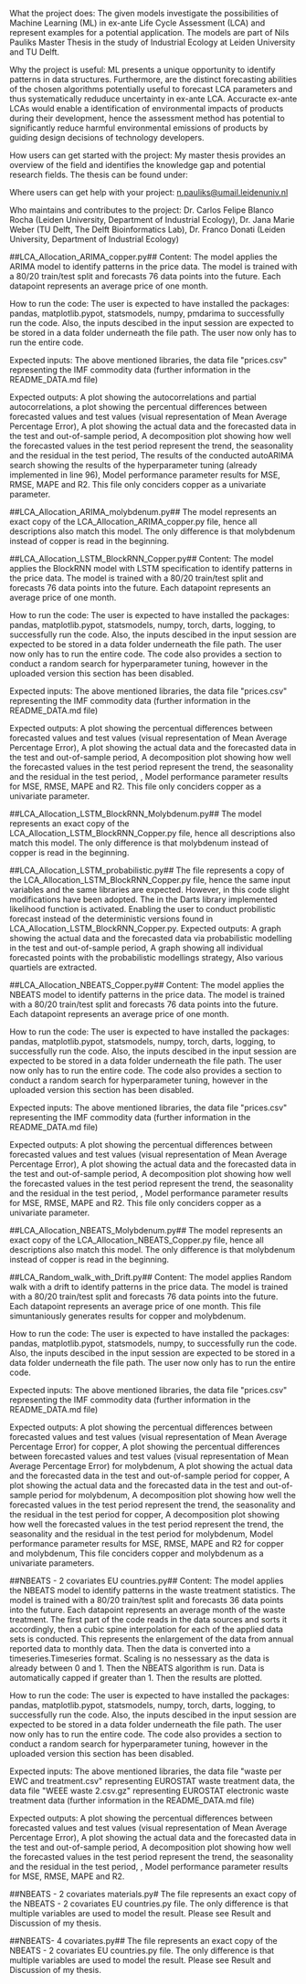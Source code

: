 What the project does:
The given models investigate the possibilities of Machine Learning (ML) in ex-ante Life Cycle Assessment (LCA) and represent examples for a potential application. The models are part of Nils Pauliks Master Thesis in the study of Industrial Ecology at Leiden University and TU Delft.

Why the project is useful:
ML presents a unique opportunity to identify patterns in data structures. Furthermore, are the distinct forecasting abilities of the chosen algorithms potentially useful to forecast LCA parameters and thus systematically reduduce uncertainty in ex-ante LCA. Accuracte ex-ante LCAs
would enable a identification of environmental impacts of products during their development, hence the assessment method has potential to significantly reduce harmful environmental emissions of products by guiding design decisions of technology developers.

How users can get started with the project:
My master thesis provides an overview of the field and identifies the knowledge gap and potential research fields. The thesis can be found under:

Where users can get help with your project:
n.pauliks@umail.leidenuniv.nl

Who maintains and contributes to the project:
Dr. Carlos Felipe Blanco Rocha (Leiden University, Department of Industrial Ecology), Dr. Jana Marie Weber (TU Delft, The Delft Bioinformatics Lab), Dr. Franco Donati (Leiden University, Department of Industrial Ecology)


##LCA_Allocation_ARIMA_copper.py##
Content: The model applies the ARIMA model to identify patterns in the price data. The model is trained with a 80/20 train/test split and forecasts 76 data points into the future. Each datapoint represents an average price of one month. 

How to run the code: The user is expected to have installed the packages: pandas, matplotlib.pypot, statsmodels, numpy, pmdarima to successfully run the code. Also, the inputs descibed in the input session are expected to be stored in a data folder underneath the file path.
The user now only has to run the entire code.

Expected inputs: The above mentioned libraries, the data file "prices.csv" representing the IMF commodity data (further information in the README_DATA.md file)

Expected outputs: A plot showing the autocorrelations and partial autocorrelations, a plot showing the percentual differences between forecasted values and test values (visual representation of Mean Average Percentage Error), A plot showing the actual data and the forecasted 
data in the test and out-of-sample period, A decomposition plot showing how well the forecasted values in the test period represent the trend, the seasonality and the residual in the test period, The results of the conducted autoARIMA search showing the results of the 
hyperparameter tuning (already implemented in line 96), Model performance parameter results for MSE, RMSE, MAPE and R2. This file only conciders copper as a univariate parameter.

##LCA_Allocation_ARIMA_molybdenum.py##
The model represents an exact copy of the LCA_Allocation_ARIMA_copper.py file, hence all descriptions also match this model. The only difference is that molybdenum instead of copper is read in the beginning.

##LCA_Allocation_LSTM_BlockRNN_Copper.py##
Content: The model applies the BlockRNN model with LSTM specification to identify patterns in the price data. The model is trained with a 80/20 train/test split and forecasts 76 data points into the future. Each datapoint represents an average price of one month. 

How to run the code: The user is expected to have installed the packages: pandas, matplotlib.pypot, statsmodels, numpy, torch, darts, logging, to successfully run the code. Also, the inputs descibed in the input session are expected to be stored in a data folder underneath the file path.
The user now only has to run the entire code. The code also provides a section to conduct a random search for hyperparameter tuning, however in the uploaded version this section has been disabled.

Expected inputs: The above mentioned libraries, the data file "prices.csv" representing the IMF commodity data (further information in the README_DATA.md file)

Expected outputs: A plot showing the percentual differences between forecasted values and test values (visual representation of Mean Average Percentage Error), A plot showing the actual data and the forecasted 
data in the test and out-of-sample period, A decomposition plot showing how well the forecasted values in the test period represent the trend, the seasonality and the residual in the test period, , Model performance parameter results for MSE, RMSE, MAPE and R2. 
This file only conciders copper as a univariate parameter.

##LCA_Allocation_LSTM_BlockRNN_Molybdenum.py##
The model represents an exact copy of the LCA_Allocation_LSTM_BlockRNN_Copper.py file, hence all descriptions also match this model. The only difference is that molybdenum instead of copper is read in the beginning.

##LCA_Allocation_LSTM_probabilistic.py##
The file represents a copy of the LCA_Allocation_LSTM_BlockRNN_Copper.py file, hence the same input variables and the same libraries are expected. However, in this code slight modifications have been adopted. The in the Darts library implemented likelihood function is 
activated. Enabling the user to conduct probilistic forecast instead of the deterministic versions found in LCA_Allocation_LSTM_BlockRNN_Copper.py. 
Expected outputs: A graph showing the actual data and the forecasted data via probabilistic modelling in the test and out-of-sample period, A graph showing all individual forecasted points with the probabilistic modellings strategy, Also various quartiels are extracted. 

##LCA_Allocation_NBEATS_Copper.py##
Content: The model applies the NBEATS model to identify patterns in the price data. The model is trained with a 80/20 train/test split and forecasts 76 data points into the future. Each datapoint represents an average price of one month. 

How to run the code: The user is expected to have installed the packages: pandas, matplotlib.pypot, statsmodels, numpy, torch, darts, logging, to successfully run the code. Also, the inputs descibed in the input session are expected to be stored in a data folder underneath the file path.
The user now only has to run the entire code. The code also provides a section to conduct a random search for hyperparameter tuning, however in the uploaded version this section has been disabled.

Expected inputs: The above mentioned libraries, the data file "prices.csv" representing the IMF commodity data (further information in the README_DATA.md file)

Expected outputs: A plot showing the percentual differences between forecasted values and test values (visual representation of Mean Average Percentage Error), A plot showing the actual data and the forecasted 
data in the test and out-of-sample period, A decomposition plot showing how well the forecasted values in the test period represent the trend, the seasonality and the residual in the test period, , Model performance parameter results for MSE, RMSE, MAPE and R2. 
This file only conciders copper as a univariate parameter.

##LCA_Allocation_NBEATS_Molybdenum.py##
The model represents an exact copy of the LCA_Allocation_NBEATS_Copper.py file, hence all descriptions also match this model. The only difference is that molybdenum instead of copper is read in the beginning.

##LCA_Random_walk_with_Drift.py##
Content: The model applies Random walk with a drift to identify patterns in the price data. The model is trained with a 80/20 train/test split and forecasts 76 data points into the future. Each datapoint represents an average price of one month. This file simuntaniously
generates results for copper and molybdenum.

How to run the code: The user is expected to have installed the packages: pandas, matplotlib.pypot, statsmodels, numpy, to successfully run the code. Also, the inputs descibed in the input session are expected to be stored in a data folder underneath the file path.
The user now only has to run the entire code. 

Expected inputs: The above mentioned libraries, the data file "prices.csv" representing the IMF commodity data (further information in the README_DATA.md file)

Expected outputs: A plot showing the percentual differences between forecasted values and test values (visual representation of Mean Average Percentage Error) for copper, A plot showing the percentual differences between forecasted values and test values (visual representation of Mean Average Percentage Error) 
for molybdenum, A plot showing the actual data and the forecasted data in the test and out-of-sample period for copper, A plot showing the actual data and the forecasted data in the test and out-of-sample period for molybdenum,
A decomposition plot showing how well the forecasted values in the test period represent the trend, the seasonality and the residual in the test period for copper, 
A decomposition plot showing how well the forecasted values in the test period represent the trend, the seasonality and the residual in the test period for molybdenum, 
Model performance parameter results for MSE, RMSE, MAPE and R2 for copper and molybdenum,  This file conciders copper and molybdenum as a univariate parameters.

##NBEATS - 2 covariates EU countries.py##
Content: The model applies the NBEATS model to identify patterns in the waste treatment statistics. The model is trained with a 80/20 train/test split and forecasts 36 data points into the future. Each datapoint represents an average month of the waste treatment. 
The first part of the code reads in the data sources and sorts it accordingly, then  a cubic spine interpolation for each of the applied data sets is conducted. This represents the enlargement of the data from annual reported data to monthly data. 
Then the data is converted into a timeseries.Timeseries format. Scaling is no nessessary as the data is already between 0 and 1. Then the NBEATS algorithm is run. Data is automatically capped if greater than 1. Then the results are plotted.

How to run the code: The user is expected to have installed the packages: pandas, matplotlib.pypot, statsmodels, numpy, torch, darts, logging, to successfully run the code. Also, the inputs descibed in the input session are expected to be stored in a data folder underneath the file path.
The user now only has to run the entire code. The code also provides a section to conduct a random search for hyperparameter tuning, however in the uploaded version this section has been disabled.

Expected inputs: The above mentioned libraries, the data file "waste per EWC and treatment.csv" representing EUROSTAT waste treatment data, the data file "WEEE waste 2.csv.gz" representing EUROSTAT electronic waste treatment data (further information in the README_DATA.md file)

Expected outputs: A plot showing the percentual differences between forecasted values and test values (visual representation of Mean Average Percentage Error), A plot showing the actual data and the forecasted 
data in the test and out-of-sample period, A decomposition plot showing how well the forecasted values in the test period represent the trend, the seasonality and the residual in the test period, , Model performance parameter results for MSE, RMSE, MAPE and R2. 

##NBEATS - 2 covariates materials.py#
The file represents an exact copy of the NBEATS - 2 covariates EU countries.py file. The only difference is that multiple variables are used to model the result. Please see Result and Discussion of my thesis.

##NBEATS- 4 covariates.py##
The file represents an exact copy of the NBEATS - 2 covariates EU countries.py file. The only difference is that multiple variables are used to model the result. Please see Result and Discussion of my thesis.
